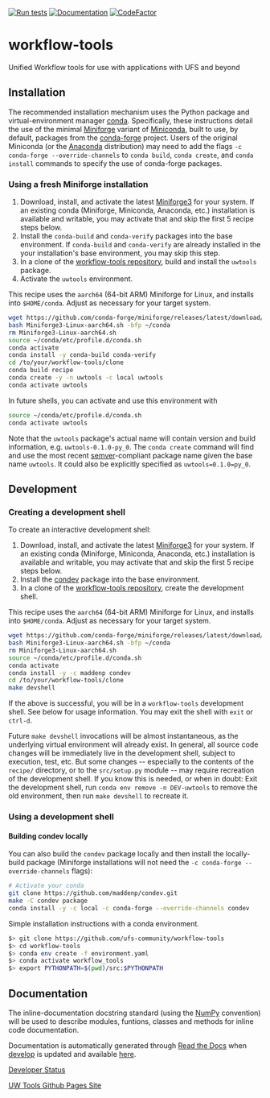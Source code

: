 [![Run tests](https://github.com/ufs-community/workflow-tools/actions/workflows/tests.yaml/badge.svg)](https://github.com/ufs-community/workflow-tools/actions/workflows/tests.yaml)
[![Documentation](https://github.com/ufs-community/workflow-tools/actions/workflows/docs.yaml/badge.svg)](https://github.com/ufs-community/workflow-tools/actions/workflows/docs.yaml)
[![CodeFactor](https://www.codefactor.io/repository/github/ufs-community/workflow-tools/badge)](https://www.codefactor.io/repository/github/ufs-community/workflow-tools)
# workflow-tools

Unified Workflow tools for use with applications with UFS and beyond

## Installation

The recommended installation mechanism uses the Python package and virtual-environment manager [conda](https://docs.conda.io/en/latest/). Specifically, these instructions detail the use of the minimal [Miniforge](https://github.com/conda-forge/miniforge) variant of [Miniconda](https://docs.conda.io/en/latest/miniconda.html), built to use, by default, packages from the [conda-forge](https://conda-forge.org/) project. Users of the original Miniconda (or the [Anaconda](https://anaconda.org/) distribution) may need to add the flags `-c conda-forge --override-channels` to `conda build`, `conda create`, and `conda install` commands to specify the use of conda-forge packages.

### Using a fresh Miniforge installation

1. Download, install, and activate the latest [Miniforge3](https://github.com/conda-forge/miniforge#download) for your system. If an existing conda (Miniforge, Miniconda, Anaconda, etc.) installation is available and writable, you may activate that and skip the first 5 recipe steps below.
2. Install the `conda-build` and `conda-verify` packages into the base environment. If `conda-build` and `conda-verify` are already installed in the your installation's base environment, you may skip this step.
3. In a clone of the [workflow-tools repository](https://github.com/ufs-community/workflow-tools), build and install the `uwtools` package.
4. Activate the `uwtools` environment.

This recipe uses the `aarch64` (64-bit ARM) Miniforge for Linux, and installs into `$HOME/conda`. Adjust as necessary for your target system.

``` sh
wget https://github.com/conda-forge/miniforge/releases/latest/download/Miniforge3-Linux-aarch64.sh
bash Miniforge3-Linux-aarch64.sh -bfp ~/conda
rm Miniforge3-Linux-aarch64.sh
source ~/conda/etc/profile.d/conda.sh
conda activate
conda install -y conda-build conda-verify
cd /to/your/workflow-tools/clone
conda build recipe
conda create -y -n uwtools -c local uwtools
conda activate uwtools
```

In future shells, you can activate and use this environment with

``` sh
source ~/conda/etc/profile.d/conda.sh
conda activate uwtools
```

Note that the `uwtools` package's actual name will contain version and build information, e.g. `uwtools-0.1.0-py_0`. The `conda create` command will find and use the most recent [semver](https://semver.org/)-compliant package name given the base name `uwtools`. It could also be explicitly specified as `uwtools=0.1.0=py_0`.

## Development

### Creating a development shell

To create an interactive development shell:

1. Download, install, and activate the latest [Miniforge3](https://github.com/conda-forge/miniforge#download) for your system. If an existing conda (Miniforge, Miniconda, Anaconda, etc.) installation is available and writable, you may activate that and skip the first 5 recipe steps below.
2. Install the [condev](https://github.com/maddenp/condev) package into the base environment.
3. In a clone of the [workflow-tools repository](https://github.com/ufs-community/workflow-tools), create the development shell.

This recipe uses the `aarch64` (64-bit ARM) Miniforge for Linux, and installs into `$HOME/conda`. Adjust as necessary for your target system.

``` sh
wget https://github.com/conda-forge/miniforge/releases/latest/download/Miniforge3-Linux-aarch64.sh
bash Miniforge3-Linux-aarch64.sh -bfp ~/conda
rm Miniforge3-Linux-aarch64.sh
source ~/conda/etc/profile.d/conda.sh
conda activate
conda install -y -c maddenp condev
cd /to/your/workflow-tools/clone
make devshell
```

If the above is successful, you will be in a `workflow-tools` development shell. See below for usage information. You may exit the shell with `exit` or `ctrl-d`.

Future `make devshell` invocations will be almost instantaneous, as the underlying virtual environment will already exist. In general, all source code changes will be immediately live in the development shell, subject to execution, test, etc. But some changes -- especially to the contents of the `recipe/` directory, or to the `src/setup.py` module -- may require recreation of the development shell. If you know this is needed, or when in doubt: Exit the development shell, run `conda env remove -n DEV-uwtools` to remove the old environment, then run `make devshell` to recreate it.

### Using a development shell

#### Building condev locally

You can also build the `condev` package locally and then install the locally-build package (Miniforge installations will not need the `-c conda-forge --override-channels` flags):

``` sh
# Activate your conda
git clone https://github.com/maddenp/condev.git
make -C condev package
conda install -y -c local -c conda-forge --override-channels condev
```

Simple installation instructions with a conda environment.
```sh
$> git clone https://github.com/ufs-community/workflow-tools
$> cd workflow-tools
$> conda env create -f environment.yaml
$> conda activate workflow_tools
$> export PYTHONPATH=$(pwd)/src:$PYTHONPATH
```

## Documentation
The inline-documentation docstring standard (using the [NumPy](https://numpydoc.readthedocs.io/en/latest/format.html#docstring-standard) convention) will be used to describe modules, funtions, classes and methods for inline code documentation.

Documentation is automatically generated through [Read the Docs](https://readthedocs.org/) when [develop](https://github.com/ufs-community/workflow-tools/tree/develop) is updated and available [here](https://unified-workflow.readthedocs.io/en/latest/).

[Developer Status](https://github.com/orgs/ufs-community/projects/1)

[UW Tools Github Pages Site](https://ufs-community.github.io/workflow-tools/)

